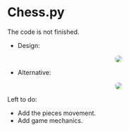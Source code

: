 # Chess.py

The code is not finished.

* Design: <br/>
<div align="center">
  <img
    src="https://github.com/Milton-Avila/Chess.py/assets/79611719/bff47735-95a6-464a-8a13-a83c24b01968"
    style="border-radius: 10px;"/>
</div>

* Alternative: <br/>
<div align="center">
 <img
   src="https://github.com/Milton-Avila/Chess.py/assets/79611719/2b7f65b4-3b0e-4d60-8b71-2606ac00793d"
   style="border-radius: 10px;"/>
</div>

Left to do:
* Add the pieces movement.
* Add game mechanics.
